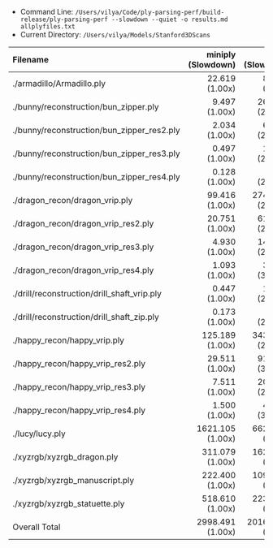 * Command Line: `/Users/vilya/Code/ply-parsing-perf/build-release/ply-parsing-perf --slowdown --quiet -o results.md allplyfiles.txt`
* Current Directory: `/Users/vilya/Models/Stanford3DScans`

| Filename                                    |      miniply (Slowdown) |       happly (Slowdown) |      tinyply (Slowdown) |         rply (Slowdown) |      msh_ply (Slowdown) |
| :------------------------------------------ | ----------------------: | ----------------------: | ----------------------: | ----------------------: | ----------------------: |
| ./armadillo/Armadillo.ply                   |       22.619    (1.00x) |       86.153    (3.81x) |       64.375    (2.85x) |       41.306    (1.83x) |       failed            |
| ./bunny/reconstruction/bun_zipper.ply       |        9.497    (1.00x) |      262.537   (27.64x) |      171.949   (18.11x) |       34.106    (3.59x) |       30.584    (3.22x) |
| ./bunny/reconstruction/bun_zipper_res2.ply  |        2.034    (1.00x) |       60.319   (29.65x) |       38.461   (18.91x) |        7.597    (3.73x) |        6.856    (3.37x) |
| ./bunny/reconstruction/bun_zipper_res3.ply  |        0.497    (1.00x) |       13.930   (28.04x) |        8.990   (18.10x) |        1.804    (3.63x) |        1.658    (3.34x) |
| ./bunny/reconstruction/bun_zipper_res4.ply  |        0.128    (1.00x) |        3.367   (26.23x) |        2.205   (17.18x) |        0.457    (3.56x) |        0.425    (3.31x) |
| ./dragon_recon/dragon_vrip.ply              |       99.416    (1.00x) |     2745.001   (27.61x) |     1904.920   (19.16x) |      356.336    (3.58x) |      346.049    (3.48x) |
| ./dragon_recon/dragon_vrip_res2.ply         |       20.751    (1.00x) |      616.280   (29.70x) |      435.672   (20.99x) |       82.527    (3.98x) |       76.742    (3.70x) |
| ./dragon_recon/dragon_vrip_res3.ply         |        4.930    (1.00x) |      145.478   (29.51x) |      101.973   (20.68x) |       18.664    (3.79x) |       17.673    (3.58x) |
| ./dragon_recon/dragon_vrip_res4.ply         |        1.093    (1.00x) |       32.970   (30.18x) |       23.577   (21.58x) |        4.246    (3.89x) |        4.073    (3.73x) |
| ./drill/reconstruction/drill_shaft_vrip.ply |        0.447    (1.00x) |       12.290   (27.48x) |        8.473   (18.94x) |        1.688    (3.77x) |        1.585    (3.54x) |
| ./drill/reconstruction/drill_shaft_zip.ply  |        0.173    (1.00x) |        4.870   (28.17x) |        3.460   (20.01x) |        0.651    (3.77x) |        0.607    (3.51x) |
| ./happy_recon/happy_vrip.ply                |      125.189    (1.00x) |     3438.107   (27.46x) |     2381.024   (19.02x) |      445.387    (3.56x) |      434.216    (3.47x) |
| ./happy_recon/happy_vrip_res2.ply           |       29.511    (1.00x) |      916.346   (31.05x) |      637.535   (21.60x) |      118.128    (4.00x) |      113.504    (3.85x) |
| ./happy_recon/happy_vrip_res3.ply           |        7.511    (1.00x) |      201.138   (26.78x) |      143.149   (19.06x) |       27.247    (3.63x) |       25.346    (3.37x) |
| ./happy_recon/happy_vrip_res4.ply           |        1.500    (1.00x) |       45.731   (30.48x) |       32.157   (21.43x) |        5.983    (3.99x) |        5.648    (3.76x) |
| ./lucy/lucy.ply                             |     1621.105    (1.00x) |     6629.960    (4.09x) |     4540.166    (2.80x) |     3356.027    (2.07x) |     4126.266    (2.55x) |
| ./xyzrgb/xyzrgb_dragon.ply                  |      311.079    (1.00x) |     1620.613    (5.21x) |     1091.936    (3.51x) |      815.680    (2.62x) |      975.076    (3.13x) |
| ./xyzrgb/xyzrgb_manuscript.ply              |      222.400    (1.00x) |     1098.372    (4.94x) |      864.681    (3.89x) |      561.593    (2.53x) |      587.935    (2.64x) |
| ./xyzrgb/xyzrgb_statuette.ply               |      518.610    (1.00x) |     2235.564    (4.31x) |     1502.632    (2.90x) |     1192.202    (2.30x) |     1394.228    (2.69x) |
| Overall Total                               |     2998.491    (1.00x) |    20169.027    (6.73x) |    13957.332    (4.65x) |     7071.629    (2.36x) |     8148.622    (2.72x) |
